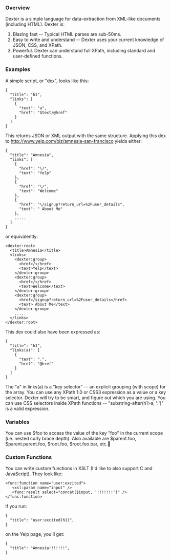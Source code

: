 ### Overview

Dexter is a simple language for data-extraction from XML-like documents (including HTML).  Dexter is:

1. Blazing fast -- Typical HTML parses are sub-50ms.
2. Easy to write and understand -- Dexter uses your current knowledge of JSON, CSS, and XPath.
3. Powerful.  Dexter can understand full XPath, including standard and user-defined functions.

### Examples

A simple script, or "dex", looks like this:

    {
      "title": "h1",
      "links": [
        {
          "text": "a",
          "href": "$text/@href"
        }
      ]
    }

This returns JSON or XML output with the same structure.  Applying this dex to http://www.yelp.com/biz/amnesia-san-francisco yields either:

    {
      "title": "Amnesia",
      "links": [
        {
          "href": "\/",
          "text": "Yelp"
        },
        {
          "href": "\/",
          "text": "Welcome"
        },
        {
          "href": "\/signup?return_url=%2Fuser_details",
          "text": " About Me"
        },
        .....
      ]
    }

or equivalently:
  
    <dexter:root>
      <title>Amnesia</title>
      <links>
        <dexter:group>
          <href>/</href>
          <text>Yelp</text>
        </dexter:group>
        <dexter:group>
          <href>/</href>
          <text>Welcome</text>
        </dexter:group>
        <dexter:group>
          <href>/signup?return_url=%2Fuser_details</href>
          <text> About Me</text>
        </dexter:group>
        .....
      </links>
    </dexter:root>      

This dex could also have been expressed as:

    {
      "title": "h1",
      "links(a)": [
        {
          "text": ".",
          "href": "@href"
        }
      ]
    }

The "a" in links(a) is a "key selector" -- an explicit grouping (with scope) for the array.  You can use any XPath 1.0 or CSS3 expression as a value or a key selector.  Dexter will try to be smart, and figure out which you are using.  You can use CSS selectors inside XPath functions -- "substring-after(h1>a, ':')" is a valid expression.

### Variables

You can use $foo to access the value of the key "foo" in the current scope (i.e. nested curly brace depth).  Also available are $parent.foo, $parent.parent.foo, $root.foo, $root.foo.bar, etc.

### Custom Functions 

You can write custom functions in XSLT (I'd like to also support C and JavaScript).  They look like:

    <func:function name="user:excited">
       <xsl:param name="input" />
       <func:result select="concat($input, '!!!!!!!')" />
    </func:function>
    
If you run:

    {
      "title": "user:excited(h1)",
    }
    
on the Yelp page, you'll get:

    {
      "title": "Amnesia!!!!!!!",
    }
    